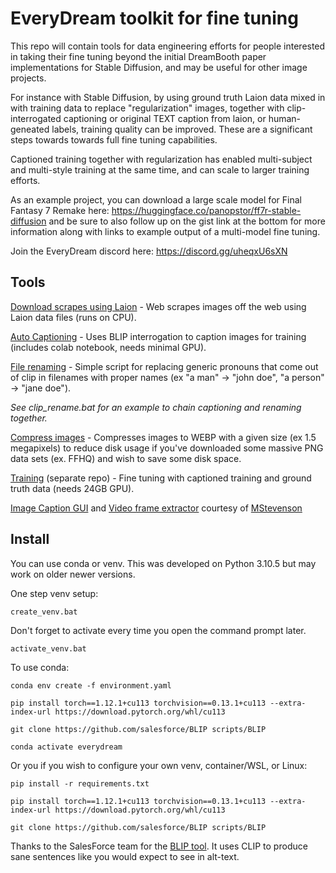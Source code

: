 # EveryDream toolkit for fine tuning

This repo will contain tools for data engineering efforts for people interested in taking their fine tuning beyond the initial DreamBooth paper implementations for Stable Diffusion, and may be useful for other image projects.

For instance with Stable Diffusion, by using ground truth Laion data mixed in with training data to replace "regularization" images, together with clip-interrogated captioning or original TEXT caption from laion, or human-geneated labels, training quality can be improved.  These are a significant steps towards towards full fine tuning capabilities. 

Captioned training together with regularization has enabled multi-subject and multi-style training at the same time, and can scale to larger training efforts.

As an example project, you can download a large scale model for Final Fantasy 7 Remake here: https://huggingface.co/panopstor/ff7r-stable-diffusion and be sure to also follow up on the gist link at the bottom for more information along with links to example output of a multi-model fine tuning. 

Join the EveryDream discord here: https://discord.gg/uheqxU6sXN

## Tools

[Download scrapes using Laion](./doc/LAION_SCRAPE.md) - Web scrapes images off the web using Laion data files (runs on CPU).

[Auto Captioning](./doc/AUTO_CAPTION.md) - Uses BLIP interrogation to caption images for training (includes colab notebook, needs minimal GPU).

[File renaming](./doc/FILE_RENAME.md) - Simple script for replacing generic pronouns that come out of clip in filenames with proper names (ex "a man" -> "john doe", "a person" -> "jane doe").

*See clip_rename.bat for an example to chain captioning and renaming together.*

[Compress images](./doc/COMPRESS_IMG.md) - Compresses images to WEBP with a given size (ex 1.5 megapixels) to reduce disk usage if you've downloaded some massive PNG data sets (ex. FFHQ) and wish to save some disk space.

[Training](https://github.com/victorchall/EveryDream-trainer) (separate repo) - Fine tuning with captioned training and ground truth data (needs 24GB GPU).

[Image Caption GUI](./doc/CAPTION_GUI.md) and [Video frame extractor](./doc/VIDEO_EXTRACTOR.md) courtesy of [MStevenson](https://github.com/mstevenson/)

## Install

You can use conda or venv.  This was developed on Python 3.10.5 but may work on older newer versions.

One step venv setup:

    create_venv.bat

Don't forget to activate every time you open the command prompt later.

    activate_venv.bat

To use conda:

    conda env create -f environment.yaml

    pip install torch==1.12.1+cu113 torchvision==0.13.1+cu113 --extra-index-url https://download.pytorch.org/whl/cu113

    git clone https://github.com/salesforce/BLIP scripts/BLIP

    conda activate everydream

Or you if you wish to configure your own venv, container/WSL, or Linux:

    pip install -r requirements.txt

    pip install torch==1.12.1+cu113 torchvision==0.13.1+cu113 --extra-index-url https://download.pytorch.org/whl/cu113

    git clone https://github.com/salesforce/BLIP scripts/BLIP

Thanks to the SalesForce team for the [BLIP tool](https://github.com/salesforce/BLIP). It uses CLIP to produce sane sentences like you would expect to see in alt-text.
